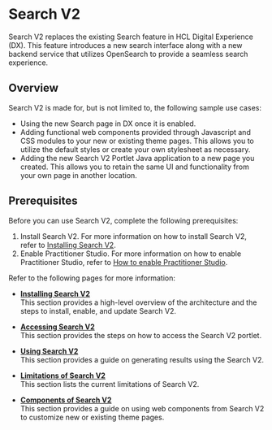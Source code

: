 # Search V2

Search V2 replaces the existing Search feature in HCL Digital Experience (DX). This feature introduces a new search interface along with a new backend service that utilizes OpenSearch to provide a seamless search experience.

## Overview

Search V2 is made for, but is not limited to, the following sample use cases:

- Using the new Search page in DX once it is enabled.
- Adding functional web components provided through Javascript and CSS modules to your new or existing theme pages. This allows you to utilize the default styles or create your own stylesheet as necessary.
- Adding the new Search V2 Portlet Java application to a new page you created. This allows you to retain the same UI and functionality from your own page in another location.

## Prerequisites

Before you can use Search V2, complete the following prerequisites:

1. Install Search V2. For more information on how to install Search V2, refer to [Installing Search V2](../../deployment/install/container/helm_deployment/preparation/optional_tasks/optional_install_new_search.md).
2. Enable Practitioner Studio. For more information on how to enable Practitioner Studio, refer to [How to enable Practitioner Studio](../../build_sites/practitioner_studio/working_with_ps/enable_prac_studio.md).

Refer to the following pages for more information:

- **[Installing Search V2](./installation.md)**<br>
This section provides a high-level overview of the architecture and the steps to install, enable, and update Search V2.

- **[Accessing Search V2](./access.md)**<br>
This section provides the steps on how to access the Search V2 portlet.

- **[Using Search V2](./usage.md)**<br>
This section provides a guide on generating results using the Search V2.

- **[Limitations of Search V2](./limitations.md)**<br>
This section lists the current limitations of Search V2.

- **[Components of Search V2](./components.md)**<br>
This section provides a guide on using web components from Search V2 to customize new or existing theme pages.
